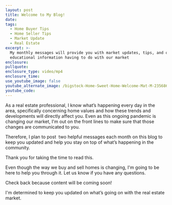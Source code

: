 ```yaml
---
layout: post
title: Welcome to My Blog!
date:
tags:
  - Home Buyer Tips
  - Home Seller Tips
  - Market Update
  - Real Estate
excerpt: >-
  My monthly messages will provide you with market updates, tips, and other
  educational information having to do with our market
enclosure:
pullquote:
enclosure_type: video/mp4
enclosure_time:
use_youtube_image: false
youtube_alternate_image: /bigstock-Home-Sweet-Home-Welcome-Mat-M-235686472.jpg
youtube_code:
---
```


As a real estate professional, I know what’s happening every day in the area, specifically concerning home values and how these trends and developments will directly affect you. Even as this ongoing pandemic is changing our market, I'm out on the front lines to make sure that those changes are communicated to you.

Therefore, I plan to post &nbsp;two helpful messages each month on this blog to keep you updated and help you stay on top of what’s happening in the community.

Thank you for taking the time to read this.

Even though the way we buy and sell homes is changing, I'm going to be here to help you through it. Let us know if you have any questions.&nbsp;

Check back because content will be coming soon\!

I'm determined to keep you updated on what’s going on with the real estate market.&nbsp;